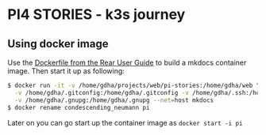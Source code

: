 # PI4 STORIES - k3s journey

## Using docker image
Use the [Dockerfile from the Rear User Guide](https://github.com/rear/rear-user-guide/blob/master/Dockerfile) to build a mkdocs container image. Then start it up as following:

```bash
$ docker run -it -v /home/gdha/projects/web/pi-stories:/home/gdha/web \
  -v /home/gdha/.gitconfig:/home/gdha/.gitconfig -v /home/gdha/.ssh:/home/gdha/.ssh \
  -v /home/gdha/.gnupg:/home/gdha/.gnupg --net=host mkdocs
$ docker rename condescending_neumann pi
```

Later on you can go start up the container image as `docker start -i pi`
